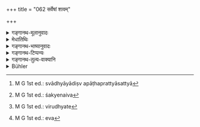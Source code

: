 +++
title = "062 सर्वेषां शावम्"

+++

<details><summary>गङ्गानथ-मूलानुवादः</summary>

Thus also should it be at a birth; but the parturient disability attaches to the parents only; or, the parturient disability would attach to the mother alone, and the father would become purified by bathing.—(61)
</details>

<details><summary>मेधातिथिः</summary>

**एवम्** एतत् सपिण्डानां **जनने** । यथैव दशाहादयः कल्पाः षट्कर्मादिवृत्त्यपेक्षया स्वाध्यायाल्पमहत्वापेक्षया च व्यवस्थिता मरणे, तथैव **जनने ऽप्य्** आशौचमात्रम् अतिदिश्यते कालानवच्छिन्नम् । सामर्थ्याच् चागृह्यमाणविशेषतया तत्संबन्धसकललाभः । कालावच्छिन्नातिदेशे तु एकेनैव मुख्यत्वाद् दशाहेन संबन्धः स्वाध्यायादिष्व् स्यात् । यदि वा पाठप्रत्यासत्त्या[^१६४] दशाहाद्यपेक्षया एकाहेन एकेनैव[^१६५] च निराकांक्षीकृतत्वाद् अन्यैस् त्र्यहादिभिर् न संबन्धः स्यात् । तत्रेयं स्मृतिर् अविशेषेण वृत्तस्वाध्यायापेक्षायां व्यवस्थायां मृतसूतकयोर् विदधती, जनने गुणाद्यनपेक्षया जातिमात्रे स्थाप्यमाना, विरुध्येत[^१६६] । समाचारश् च बाधितः स्यात् ।


[^१६६]:
     M G 1st ed.: virudhyate


[^१६५]:
     M G 1st ed.: śakyenaiva


[^१६४]:
     M G 1st ed.: svādhyāyādiṣv apāṭhaprattyāsattyā

- <u>ननु</u> एवं स्त्रीणाम् अपि त्र्यहैकाहादयः कल्पाः सूतिकानां प्राप्नुवन्ति समाचारविरोधिनः । 

- <u>अत्रोच्यते</u> । यद्य् अयं विकल्पः स्यात् तद् एवम्[^१६७] । व्यवस्थित एवासीत् कल्पः । तथा हि **तु**शब्द उपपन्नतरो भवति । 


[^१६७]:
     M G 1st ed.: eva

- **सूतक**शब्दश् च नाशौचे वर्तते । लक्षणया सूतकसंबन्ध्य् अशौचं लक्षयेत् । लक्षणायाः साहचर्याद् अस्पृश्यतैव लक्षयितुं युक्ता । यदि च सर्वम् आशौचम् अभिप्रेतं स्याद् आशौचग्रहणम् एवाकरिष्यत् "अशौचं मातुर् एव" इति । अतश् च स्मृत्यन्तरे त्रिरात्रम् अस्पृश्यतोक्त्या इह तदभावस् तयोर् विकल्पः **सूतकं मातुर् एव** । मातापित्रोर् मातुर् एवेति पितुर् विकल्पः । **उपस्पृश्य** स्नात्वा **शुचिर् भवतीति** । उपक्रममात्रम् इदं वक्ष्यमाणेन श्लोकेन पितुर् अपि त्र्यहम् एव ॥ ५.६१ ॥
</details>

<details><summary>गङ्गानथ-भाष्यानुवादः</summary>

The same rule holds good regarding ‘*birth*’ among *Sapiṇḍas*. Just as in connection with death several alternative periods of impurity have been laid doom, in consideration of one’s livelihood depending upon the six acts (of giving and receiving gifts and so forth), and also upon the vastness or purity of one’s Vedic learning,—exactly the same holds good regarding cases of birth also; all that is meant to be applicable to the case of birth is *impurity* pure and simple, without any qualification of time; so that no specifications being found to be indicated here, the case of birth, through its own inherent aptitude, becomes connected with all that has been said (in the way of qualifications and limitations) in connection with *death*. On the other hand, if the words of the text were taken to indicate the application, to the case of birth, of impurity as specially limited by a particular period of time, then it would be connected only with the period of ten days, which is the principal alternative laid down; and in that case this same period would apply to the case of Vedic Study &c. also. Or, by the closer proximity of the mention of the alternative of the single-day-period, the case of birth would become connected with this latter period only; and thus having its wants supplied by this, it would have no connection with the other alternative periods of ‘three days’ and the rest. And in that case, even in the face of the limitations and restrictions due to livelihood and study, the present text would lay down the same single alternative in connection with both death and birth, and would, irrespective of all qualifications of the persons concerned, become conditioned by their caste only, and thus become incongruous and opposed to usage.

“Under this explanation, the alternative periods of *three days* and the rest would become applicable also to the women that have been delivered; and this would be contrary to all usage.”

The answer to this is as follows:—This would be the case only if what is laid down in the present verse (regarding the delivered woman) were an optional alternative. As a matter of fact however, the rule laid down is absolutely fixed. It is only thus that the use of the term *tu* “*but*” becomes justified.

Then again, the term ‘*sūtaka*’ used in the text does not directly denote *impurity*; it could only indirectly *indicate* the *impurity as related to parturition* (which is what is directly express sed by the word). But through indirect indication it would be far more reasonable to make it express *untouchability*, which is more nearly related to parturition. If all kinds of impurity were meant, then the author would have used the word ‘*āśauca*’ ‘impurity’, itself; and the line would have read ‘*āśaucam mātureva syāt*.’ From all this it follows that another *Smṛti-text* having laid down three days (for both parents), and the present text making no mention of any such period, what is here said regarding the ‘parturient disabiliy’ attaching ‘to the mother only’ is an optional alternative. So that between the father and the mother the option applies to the father only.

The father becomes pure after having bathed. This is only by way of a piefatory (prefatory?) statement; from what follows in the next verse the father also remains untouchable for *three days*. (61).
</details>

<details><summary>गङ्गानथ-टिप्पन्यः</summary>

Medhātithi and Govindarāja omit the first line of 61 and the first line
of 62; so that in the place of 61 and 62, they read only one verse made
up of the second lines of both 61 and 62.

This verse is quoted in *Hāralāta*, (p. 15), which explains ‘*evameva*’
as standing for ‘ten days’ and other periods;—and in *Śuddhimayūkha*,
(p. 37).
</details>

<details><summary>गङ्गानथ-तुल्य-वाक्यानि</summary>

*Gautama* (14.14).—‘The rules regarding impurity caused by death of a
relation are applicable to that caused by the birth of a child also;—in
this case, the impurity falls on the parents,—or on the mother alone.’

*Baudhāyana* (1.11.1).—‘Referring to births and deaths, they declare
that the impurity of Sapiṇḍas lasts ten days.’

Do. (1.11. 19-23).—‘On a birth indeed, the parents become impure for ten
days; some declare that the mother alone becomes impure, because people
avoid only lying-inwomen; others say that the father alone becomes
impure, because the semen is the chief cause, the Veda speaking of sons
born without mothers. Hut the correct opinion is that both the parents
become impure, because they are equally connected with the event.’

*Vaśiṣṭha* (4.20-22).—‘The rule regarding impurity should bo exactly the
same on the birth of a child, for those men who desire complete
purity,—or for the mother and the father alone; according to some for
the mother only; they quote the following text:—“On the birth of a
child, the male does not become impure, if he does not touch the
female.”’

*Parāśara* (3.31).—(Same as Manu.)

*Yājñavalkya* (3.10).—‘The impurity (on birth) attaches to the parents;
but most certainly and completely to the mother. On the day of the birth
however there is no impurity; since on that day the ancestors are born.’

*Vaśiṣṭha* (Aparārka, p. 896).—There is no impurity for the male, if he
has no contact with the female.’
</details>

<details><summary>Bühler</summary>

062	(Or while) the impurity on account of a death is common to all (Sapindas), that caused by a birth (falls) on the parents alone; (or) it shall fall on the mother alone, and the father shall become pure by bathing;
</details>
